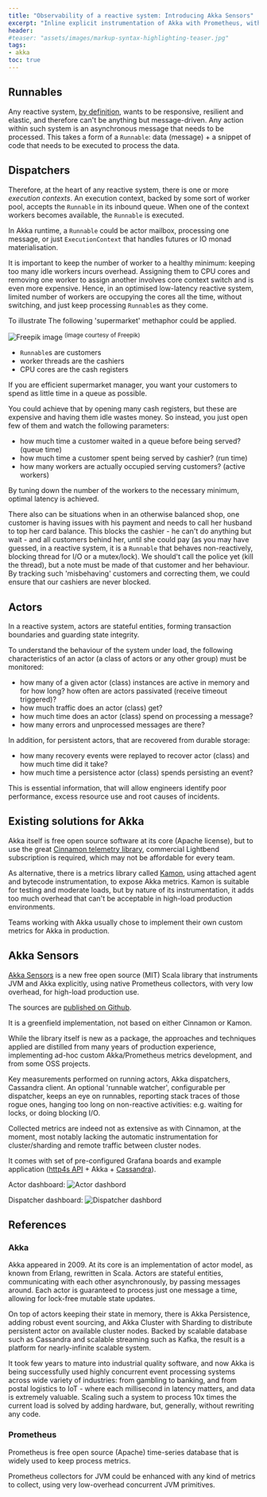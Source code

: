 ```yaml
---
title: "Observability of a reactive system: Introducing Akka Sensors"
excerpt: "Inline explicit instrumentation of Akka with Prometheus, with negligible overhead, open-source (MIT) and suitable for production use."
header:
#teaser: "assets/images/markup-syntax-highlighting-teaser.jpg"
tags:
- akka
toc: true
---
```


## Runnables
Any reactive system, [by definition](https://www.reactivemanifesto.org/), wants to be responsive, resilient and elastic, and therefore can't be anything but message-driven. 
Any action within such system is an asynchronous message that needs to be processed. 
This takes a form of a `Runnable`: data (message) + a snippet of code that needs to be executed to process the data.

## Dispatchers

Therefore, at the heart of any reactive system, there is one or more *execution contexts*.
An execution context, backed by some sort of worker pool, accepts the `Runnable` in its inbound queue. 
When one of the context workers becomes available, the `Runnable` is executed.

In Akka runtime, a `Runnable` could be actor mailbox, processing one message, or just `ExecutionContext` that handles futures or IO monad materialisation.

It is important to keep the number of worker to a healthy minimum: keeping too many idle workers incurs overhead. 
Assigning them to CPU cores and removing one worker to assign another involves core context switch and is even more expensive.
Hence, in an optimised low-latency reactive system, limited number of workers are occupying the cores all the time, without switching, 
and just keep processing `Runnable`s as they come.

To illustrate The following 'supermarket' methaphor could be applied.

![Freepik image](/assets/images/supermarket.jpg)
<sup>(image courtesy of Freepik)</sup>

 - `Runnable`s are customers
 - worker threads are the cashiers
 - CPU cores are the cash registers

If you are efficient supermarket manager, you want your customers to spend as little time in a queue as possible. 

You could achieve that by opening many cash registers, but these are expensive and having them idle wastes money.
So instead, you just open few of them and watch the following parameters:
- how much time a customer waited in a queue before being served? (queue time)
- how much time a customer spent being served by cashier? (run time)
- how many workers are actually occupied serving customers? (active workers)

By tuning down the number of the workers to the necessary minimum, optimal latency is achieved.

There also can be situations when in an otherwise balanced shop, one customer is having issues with his payment and needs to call her husband to top her card balance.
This blocks the cashier - he can't do anything but wait - and all customers behind her, until she could pay (as you may have guessed, in a reactive system, it is a `Runnable` that behaves non-reactively, blocking thread for I/O or a mutex/lock).
We should't call the police yet (kill the thread), but a note must be made of that customer and her behaviour. 
By tracking such 'misbehaving' customers and correcting them, we could ensure that our cashiers are never blocked. 

## Actors

In a reactive system, actors are stateful entities, forming transaction boundaries and guarding state integrity.

To understand the behaviour of the system under load, the following characteristics of an actor (a class of actors or any other group) must be monitored:
- how many of a given actor (class) instances are active in memory and for how long? how often are actors passivated (receive timeout triggered)?
- how much traffic does an actor (class) get?
- how much time does an actor (class) spend on processing a message?
- how many errors and unprocessed messages are there?

In addition, for persistent actors, that are recovered from durable storage:
- how many recovery events were replayed to recover actor (class) and how much time did it take?
- how much time a persistence actor (class) spends persisting an event?

This is essential information, that will allow engineers identify poor performance, excess resource use and root causes of incidents.

## Existing solutions for Akka

Akka itself is free open source software at its core (Apache license), but to use the great [Cinnamon telemetry library](https://developer.lightbend.com/docs/telemetry/current/home.html), commercial Lightbend subscription is required, which may not be affordable for every team.

As alternative, there is a metrics library called [Kamon](https://kamon.io/), using attached agent and bytecode instrumentation, to expose Akka metrics. Kamon is suitable for testing and moderate loads, but by nature of its instrumentation, it adds too much overhead that can't be acceptable in high-load production environments.

Teams working with Akka usually chose to implement their own custom metrics for Akka in production.

## Akka Sensors

[Akka Sensors](https://github.com/jacum/akka-sensors) is a new free open source (MIT) Scala library that instruments JVM and Akka explicitly, using native Prometheus collectors, with very low overhead, for high-load production use.

The sources are [published on Github](https://github.com/jacum/akka-sensors).

It is a greenfield implementation, not based on either Cinnamon or Kamon.

While the library itself is new as a package, the approaches and techniques applied are distilled from many years of production experience, implementing ad-hoc custom Akka/Prometheus metrics development, and from some OSS projects.

Key measurements performed on running actors, Akka dispatchers, Cassandra client. An optional 'runnable watcher', configurable per dispatcher, keeps an eye on runnables, reporting stack traces of those rogue ones, hanging too long on non-reactive activities: e.g. waiting for locks, or doing blocking I/O.

Collected metrics are indeed not as extensive as with Cinnamon, at the moment, most notably lacking the automatic instrumentation for cluster/sharding and remote traffic between cluster nodes.

It comes with set of pre-configured Grafana boards and example application ([http4s API](https://http4s.org) + Akka + [Cassandra](https://cassandra.apache.org/)).

Actor dashboard:
![Actor dashbord](https://github.com/jacum/akka-sensors/raw/master/docs/akka-actors.png)

Dispatcher dashboard:
![Dispatcher dashbord](https://github.com/jacum/akka-sensors/raw/master/docs/akka-dispatchers.png)

## References

### Akka
Akka appeared in 2009. At its core is an implementation of actor model, as known from Erlang, rewritten in Scala. Actors are stateful entities, communicating with each other asynchronously, by passing messages around. Each actor is guaranteed to process just one message a time, allowing for lock-free mutable state updates.

On top of actors keeping their state in memory, there is Akka Persistence, adding robust event sourcing, and Akka Cluster with Sharding to distribute persistent actor on available cluster nodes. Backed by scalable database such as Cassandra and scalable streaming such as Kafka, the result is a platform for nearly-infinite scalable system.

It took few years to mature into industrial quality software, and now Akka is being successfully used highly concurrent event processing systems across wide variety of industries: from gambling to banking, and from postal logistics to IoT - where each millisecond in latency matters, and data is extremely valuable. Scaling such a system to process 10x times the current load is solved by adding hardware, but, generally, without rewriting any code.

### Prometheus

Prometheus is free open source (Apache) time-series database that is widely used to keep process metrics. 

Prometheus collectors for JVM could be enhanced with any kind of metrics to collect, using very low-overhead concurrent JVM primitives.
